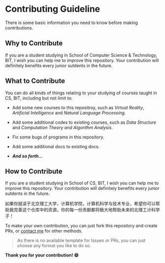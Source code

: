 # Contributing Guideline

There is some basic information you need to know before making contributions.

## Why to Contribute

If you are a student studying in School of Computer Science & Technology, BIT, I wish you can help me to improve this repository. Your contribution will definitely benefits every junior sutdents in the future.

## What to Contribute

You can do all kinds of things relating to your studying of courses taught in CS, BIT, including but not limit to:

- Add some new courses to this repositroy, such as *Virtual Reality*, *Artificial Intelligence* and *Natural Language Processing*.

- Add some additional codes to existing courses, such as *Data Structure* and *Computation Theory and Algorithm Analysis*.

- Fix some bugs of programs in this repository.

- Add some additional docs to existing docs.

- ***And so forth...***

## How to Contribute

If you are a student studying in School of CS, BIT, I wish you can help me to improve this repository. Your contribution will definitely benefits every junior sutdents in the future.

如果你就读于北京理工大学，计算机学院，计算机科学与技术专业，希望你可以帮助我完善这个仓库中的资源。你的每一份贡献都将极大地帮助未来的北理工计科学子！

To make your own contribution, you can just fork this repository and create PRs, or [contact me](mailto:hyperzsb@outlook.com) for other methods.

> As there is no available template for Issues or PRs, you can just choose any format you like to do so.

**Thank you for your contribution! :smile:**
